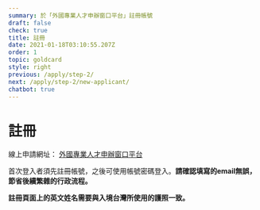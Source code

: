 ```yaml
---
summary: 於「外國專業人才申辦窗口平台」註冊帳號
draft: false
check: true
title: 註冊
date: 2021-01-18T03:10:55.207Z
order: 1
topic: goldcard
style: right
previous: /apply/step-2/
next: /apply/step-2/new-applicant/
chatbot: true
---
```

# 註冊

線上申請網址： [外國專業人才申辦窗口平台](https://coa.immigration.gov.tw/coa-frontend/four-in-one/entry/golden-card) 

首次登入者須先註冊帳號，之後可使用帳號密碼登入。**請確認填寫的email無誤，節省後續繁雜的行政流程。**

**註冊頁面上的英文姓名需要與入境台灣所使用的護照一致。**
